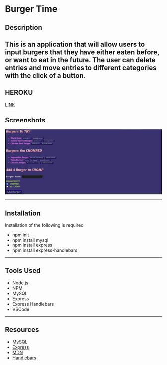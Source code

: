 # Burger Time

## **Description**
This is an application that will allow users to input burgers that they have either eaten before, or want to eat in the future. The user can delete entries and move entries to different categories with the click of a button.
---
## **HEROKU**
[LINK]("")


## Screenshots
![APP](public/assets/img/Capture.PNG)


---

## **Installation**
Installation of the following is required:
* npm init
* npm install mysql
* npm install express
* npm install express-handlebars

---

## **Tools Used**

* Node.js
* NPM
* MySQL
* Express
* Express Handlebars
* VSCode

---

## **Resources**

* [MySQL](https://www.npmjs.com/package/mysql)
* [Express](https://www.npmjs.com/package/express)
* [MDN](https://developer.mozilla.org/en-US/docs/Web/JavaScript)
* [Handlebars](https://www.npmjs.com/package/express-handlebars)
